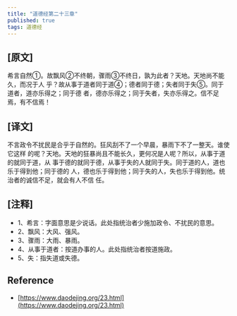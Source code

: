 ```yaml
---
title: "道德经第二十三章"
published: true
tags: 道德经
---
```


## [原文]

希言自然①。故飘风②不终朝，骤雨③不终日，孰为此者？天地。天地尚不能久，而况于人
乎？故从事于道者同于道④；德者同于德；失者同于失⑤。同于道者，道亦乐得之；同于德
者，德亦乐得之；同于失者，失亦乐得之。信不足焉，有不信焉！

## [译文]

不言政令不扰民是合乎于自然的。狂风刮不了一个早晨，暴雨下不了一整天。谁使它这样
的呢？天地。天地的狂暴尚且不能长久，更何况是人呢？所以，从事于道的就同于道，从
事于德的就同于德，从事于失的人就同于失。同于道的人，道也乐于得到他；同于德的
人，德也乐于得到他；同于失的人，失也乐于得到他。统治者的诚信不足，就会有人不信
任。

## [注释]

- 1、希言：字面意思是少说话。此处指统治者少施加政令、不扰民的意思。
- 2、飘风：大风、强风。
- 3、骤雨：大雨、暴雨。
- 4、从事于道者：按道办事的人。此处指统治者按道施政。
- 5、失：指失道或失德。

## Reference

- [https://www.daodejing.org/23.html](https://www.daodejing.org/23.html)